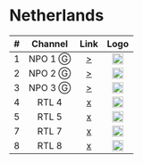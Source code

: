 <h1>Netherlands</h1>

| #   | Channel    | Link  | Logo |
|:---:|:----------:|:-----:|:-----:
| 1   | NPO 1 Ⓖ   | [>](http://resolver.streaming.api.nos.nl/livestream?url=/live/npo/tvlive/npo1/npo1.isml/.m3u8) | <img height="20" src="https://i.imgur.com/pUBy4Pb.png"/> |
| 2   | NPO 2 Ⓖ   | [>](http://resolver.streaming.api.nos.nl/livestream?url=/live/npo/tvlive/npo2/npo2.isml/.m3u8) | <img height="20" src="https://i.imgur.com/Vl2G1H3.png"/> |
| 3   | NPO 3 Ⓖ   | [>](http://resolver.streaming.api.nos.nl/livestream?url=/live/npo/tvlive/npo3/npo3.isml/.m3u8) | <img height="20" src="https://i.imgur.com/dVB4Pqc.png"/> |
| 4   | RTL 4     | [x]() | <img height="20" src="https://i.imgur.com/qzvUqSX.png"/> |
| 5   | RTL 5     | [x]() | <img height="20" src="https://i.imgur.com/paBpoKB.png"/> |
| 7   | RTL 7     | [x]() | <img height="20" src="https://i.imgur.com/MxWqvuQ.png"/> |
| 8   | RTL 8     | [x]() | <img height="20" src="https://i.imgur.com/gnKZbqd.png"/> |
